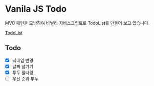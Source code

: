 # Vanila JS Todo

MVC 패턴을 모방하여 바닐라 자바스크립트로 TodoList를 만들어 보고 있습니다.

[TodoList](https://vanilatodolist.netlify.app/)

## Todo

* [x] 닉네임 변경  
* [x] 날짜 넘기기  
* [x] 투두 필터링  
* [ ] 우선 순위 투두  
